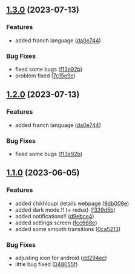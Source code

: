 

## [1.3.0](https://github.com/YasSerhbh/CryptoVerse-App/compare/1.1.0...1.3.0) (2023-07-13)


### Features

* added franch language ([da0e744](https://github.com/YasSerhbh/CryptoVerse-App/commit/da0e7446455a346a61dc58a181d782ee4d3b8db1))


### Bug Fixes

* fixed some bugs ([f13e92b](https://github.com/YasSerhbh/CryptoVerse-App/commit/f13e92b830be7da8f5c639df75fcea7f212e554b))
* problem fixed ([7c15e9e](https://github.com/YasSerhbh/CryptoVerse-App/commit/7c15e9eb8a517a80b991ea205916e3d8f61f97fe))

## [1.2.0](https://github.com/YasSerhbh/CryptoVerse-App/compare/1.1.0...1.2.0) (2023-07-13)


### Features

* added franch language ([da0e744](https://github.com/YasSerhbh/CryptoVerse-App/commit/da0e7446455a346a61dc58a181d782ee4d3b8db1))


### Bug Fixes

* fixed some bugs ([f13e92b](https://github.com/YasSerhbh/CryptoVerse-App/commit/f13e92b830be7da8f5c639df75fcea7f212e554b))

## [1.1.0](https://github.com/YasSerhbh/CryptoVerse-App/compare/1.0.0...1.1.0) (2023-06-05)


### Features

* added chikhloupi details webpage ([9db009e](https://github.com/YasSerhbh/CryptoVerse-App/commit/9db009e17c35d367fb5c2fd982a4fd4097ce974c))
* added dark mode !! (+ redux) ([f339d5b](https://github.com/YasSerhbh/CryptoVerse-App/commit/f339d5be74c8677478aa36c27e466ee7cf57e07a))
* added notifications!! ([d9ebce4](https://github.com/YasSerhbh/CryptoVerse-App/commit/d9ebce4bffd840cd6dd8a07829b1b2fe9550f02f))
* added settings screen ([fcc668e](https://github.com/YasSerhbh/CryptoVerse-App/commit/fcc668e6514c878e161aa46909e5794e915e9fb7))
* added some smooth transitions ([0ca5213](https://github.com/YasSerhbh/CryptoVerse-App/commit/0ca521328940a4aac67f3c6168de46303e4e0988))


### Bug Fixes

* adjusting icon for android ([dd294ec](https://github.com/YasSerhbh/CryptoVerse-App/commit/dd294ec1660874e553b054bf68cd445ea73ac486))
* little bug fixed ([048055f](https://github.com/YasSerhbh/CryptoVerse-App/commit/048055f0dbac0ec0a2a299474f52b59bdef31c56))